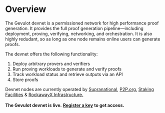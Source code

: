# Overview

The Gevulot devnet is a permissioned network for high performance proof generation. It provides the full proof generation pipeline—including deployment, proving, verifying, networking, and orchestration. It is also highly redudant, so as long as one node remains online users can generate proofs.&#x20;

The devnet offers the following functionality:

1. Deploy arbitrary provers and verifiers
2. Run proving workloads to generate and verify proofs
3. Track workload status and retrieve outputs via an API
4. Store proofs&#x20;

Devnet nodes are currently operated by [Supranational](https://www.supranational.net/), [P2P.org](https://p2p.org/), [Staking Facilities](https://stakingfacilities.com/) & [RockawayX Infrastructure.](https://rockawayx.com/infrastructure)\
\
**The Gevulot devnet is live.** [**Register a key**](https://docs.gevulot.com/gevulot-docs/devnet/key-registration) **to get access.**

